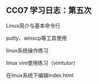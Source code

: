 
## CCO7 学习日志：第五次

Linux简介与基本命令行

putty、winscp等工具使用

linux系统操作练习

linux vim使用练习（vimtutor）

在linux系统下编辑index.html
